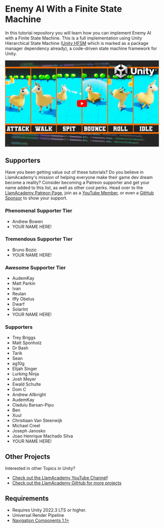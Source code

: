 ﻿# Enemy AI With a Finite State Machine

In this tutorial repository you will learn how you can implement Enemy AI with a Finite State Machine. This is a full implementation using Unity Hierarchical State Machine ([Unity HFSM](https://github.com/Inspiaaa/UnityHFSM) which is marked as a package manager dependency already), a code-driven state machine framework for Unity.

[![Youtube Tutorial](./Video%20Screenshot.jpg)](https://youtu.be/jnETyJUiCiM)

## Supporters
Have you been getting value out of these tutorials? Do you believe in LlamAcademy's mission of helping everyone make their game dev dream become a reality? Consider becoming a Patreon supporter and get your name added to this list, as well as other cool perks.
Head over to the [LlamAcademy Patreon Page](https://patreon.com/llamacademy), join as a [YouTube Member](https://www.youtube.com/channel/UCnWm6pMD38R1E2vCAByGb6w/join), or even a [GitHub Sponsor](https://github.com/sponsors/llamacademy) to show your support.

### Phenomenal Supporter Tier
* Andrew Bowen
* YOUR NAME HERE!

### Tremendous Supporter Tier
* Bruno Bozic
* YOUR NAME HERE!

### Awesome Supporter Tier
* AudemKay
* Matt Parkin
* Ivan
* Reulan
* Iffy Obelus
* Dwarf
* SolarInt
* YOUR NAME HERE!

### Supporters
* Trey Briggs
* Matt Sponholz
* Dr Bash
* Tarik
* Sean
* ag10g
* Elijah Singer
* Lurking Ninja
* Josh Meyer
* Ewald Schulte
* Dom C
* Andrew Allbright
* AudemKay
* Claduiu Barsan-Pipu
* Ben
* Xuul
* Christiaan Van Steenwijk
* Michael Creel
* Joseph Janosko
* Joao Henrique Machado Silva
* YOUR NAME HERE!

## Other Projects
Interested in other Topics in Unity? 

* [Check out the LlamAcademy YouTube Channel](https://youtube.com/c/LlamAcademy)!
* [Check out the LlamAcademy GitHub for more projects](https://github.com/llamacademy)

## Requirements
* Requires Unity 2022.3 LTS or higher.
* Universal Render Pipeline
* [Navigation Components 1.1+](https://docs.unity3d.com/Packages/com.unity.ai.navigation@1.1/manual/index.html)